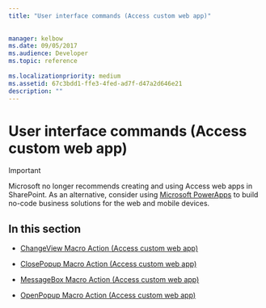 ```yaml
---
title: "User interface commands (Access custom web app)"
 
 
manager: kelbow
ms.date: 09/05/2017
ms.audience: Developer
ms.topic: reference
  
ms.localizationpriority: medium
ms.assetid: 67c3bdd1-ffe3-4fed-ad7f-d47a2d646e21
description: ""
---
```


# User interface commands (Access custom web app)

> [!IMPORTANT]
> Microsoft no longer recommends creating and using Access web apps in SharePoint. As an alternative, consider using [Microsoft PowerApps](https://powerapps.microsoft.com/en-us/) to build no-code business solutions for the web and mobile devices. 
  
## In this section

- [ChangeView Macro Action (Access custom web app)](changeview-macro-action-access-custom-web-app.md)
    
- [ClosePopup Macro Action (Access custom web app)](closepopup-macro-action-access-custom-web-app.md)
    
- [MessageBox Macro Action (Access custom web app)](messagebox-macro-action-access-custom-web-app.md)
    
- [OpenPopup Macro Action (Access custom web app)](openpopup-macro-action-access-custom-web-app.md)
    

